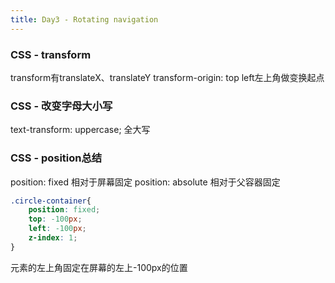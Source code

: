 ```yaml
---
title: Day3 - Rotating navigation
---
```


### CSS - transform
transform有translateX、translateY
transform-origin: top left左上角做变换起点

### CSS - 改变字母大小写
text-transform: uppercase; 全大写


### CSS - position总结
position: fixed 相对于屏幕固定
position: absolute 相对于父容器固定

```css
.circle-container{
    position: fixed;
    top: -100px;
    left: -100px;
    z-index: 1;
}
```
元素的左上角固定在屏幕的左上-100px的位置